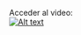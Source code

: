 Acceder al video:
<br>
[![Alt text](https://img.youtube.com/vi/NsltNeztmXQ/0.jpg)](https://www.youtube.com/watch?v=NsltNeztmXQ)

